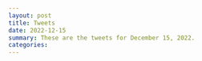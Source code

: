 ```yaml
---
layout: post
title: Tweets
date: 2022-12-15
summary: These are the tweets for December 15, 2022.
categories:
---
```


